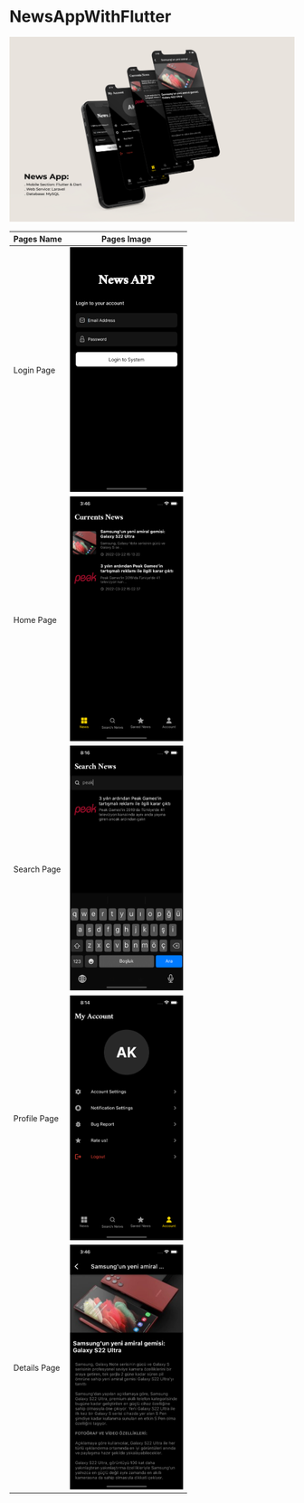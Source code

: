 # NewsAppWithFlutter

![](mockup.jpg)

| Pages Name | Pages Image                                                  |
| :--------- | ------------------------------------------------------------ |
| Login Page     | <img src="pages/login.png" style="width: 200px" /> |
| Home Page      | <img src="pages/home.png" style="width: 200px" /> |
| Search Page    | <img src="pages/search.png" style="width: 200px" /> |
| Profile Page   | <img src="pages/profile.png" style="width: 200px" /> |
| Details Page   | <img src="pages/details.png" style="width: 200px" /> |
